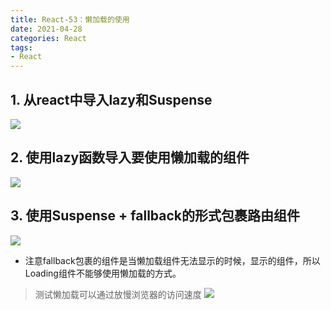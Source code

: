 ```yaml
---
title: React-53：懒加载的使用
date: 2021-04-28
categories: React
tags: 
- React
---
```

## 1.  从react中导入lazy和Suspense
![](https://img-blog.csdnimg.cn/img_convert/6bc236a1031f041224650fa6bd1f9766.png)

## 2.  使用lazy函数导入要使用懒加载的组件
![](https://img-blog.csdnimg.cn/img_convert/5eb4e223c19cd08ed8f24b28efd594da.png)

## 3. 使用Suspense + fallback的形式包裹路由组件
![](https://img-blog.csdnimg.cn/img_convert/faf4fb17388c898852a73e7b1c6716df.png)

* 注意fallback包裹的组件是当懒加载组件无法显示的时候，显示的组件，所以Loading组件不能够使用懒加载的方式。

>测试懒加载可以通过放慢浏览器的访问速度
![](https://img-blog.csdnimg.cn/img_convert/d17296c43231cac7710ef61244ea3d6e.png)